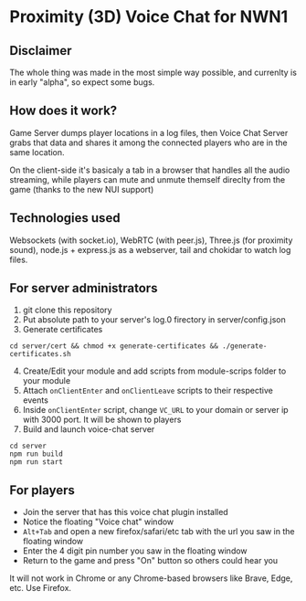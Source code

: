# Proximity (3D) Voice Chat for NWN1

## Disclaimer
The whole thing was made in the most simple way possible, and currenlty is in early "alpha", so expect some bugs.

## How does it work?
Game Server dumps player locations in a log files, then Voice Chat Server grabs that data and shares it among the connected players who are in the same location.

On the client-side it's basicaly a tab in a browser that handles all the audio streaming, while players can mute and unmute themself direclty from the game (thanks to the new NUI support)


## Technologies used
Websockets (with socket.io), WebRTC (with peer.js), Three.js (for proximity sound), node.js + express.js as a webserver, tail and chokidar to watch log files.


## For server administrators

1. git clone this repository
2. Put absolute path to your server's log.0 firectory in server/config.json
3. Generate certificates
```
cd server/cert && chmod +x generate-certificates && ./generate-certificates.sh
```
4. Create/Edit your module and add scripts from module-scrips folder to your module
5. Attach `onClientEnter` and `onClientLeave` scripts to their respective events
6. Inside `onClientEnter` script, change `VC_URL` to your domain or server ip with 3000 port. It will be shown to players
7. Build and launch voice-chat server
```
cd server
npm run build
npm run start
```

## For players

- Join the server that has this voice chat plugin installed
- Notice the floating "Voice chat" window
- `Alt+Tab` and open a new firefox/safari/etc tab with the url you saw in the floating window
- Enter the 4 digit pin number you saw in the floating window
- Return to the game and press "On" button so others could hear you

It will not work in Chrome or any Chrome-based browsers like Brave, Edge, etc. Use Firefox.
